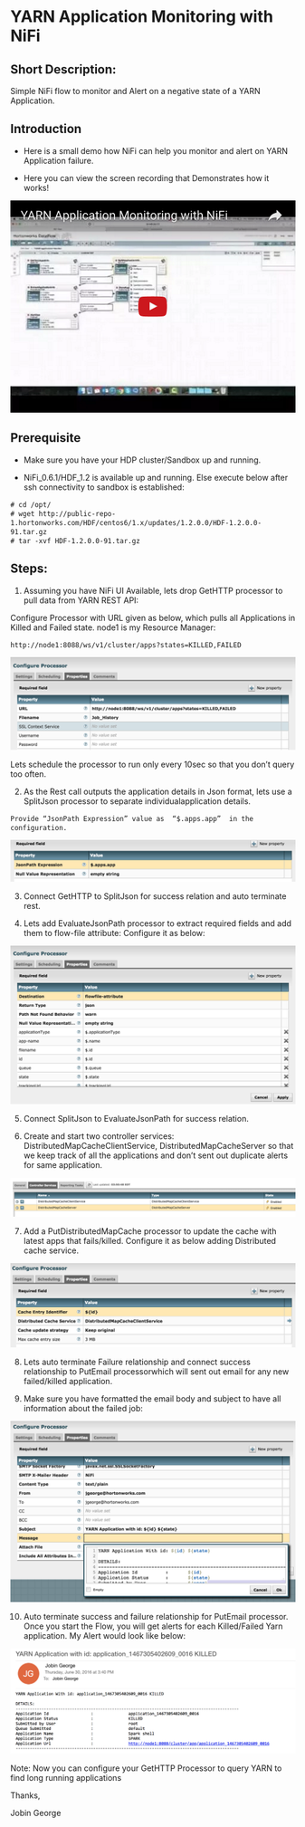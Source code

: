 # YARN Application Monitoring with NiFi

## Short Description:

Simple NiFi flow to monitor and Alert on a negative state of a YARN Application.


## Introduction
- Here is a small demo how NiFi can help you monitor and alert on YARN Application failure.

- Here you can view the screen recording that Demonstrates how it works!


[![YARN Application Monitoring with NiFi](https://github.com/jobinthompu/YARN-Application-Monitoring-with-NiFi/blob/master/Resources/images/YARN-Application-Monitoring-with-NiFi.jpg)](https://youtu.be/Ez9NPIS0XS8 "YARN Application Monitoring with NiFi - Click to Watch!")


## Prerequisite

- Make sure you have your HDP cluster/Sandbox up and running.

- NiFi_0.6.1/HDF_1.2 is available up and running. Else execute below after ssh connectivity to sandbox is established:
```
# cd /opt/
# wget http://public-repo-1.hortonworks.com/HDF/centos6/1.x/updates/1.2.0.0/HDF-1.2.0.0-91.tar.gz
# tar -xvf HDF-1.2.0.0-91.tar.gz
```
## Steps:

1) Assuming you have NiFi UI Available, lets drop GetHTTP processor to pull data from YARN REST API:

Configure Processor with URL given as below, which pulls all Applications in Killed and Failed state. node1 is my Resource Manager:

```
http://node1:8088/ws/v1/cluster/apps?states=KILLED,FAILED
```

![alt tag](https://github.com/jobinthompu/YARN-Application-Monitoring-with-NiFi/blob/master/Resources/images/1.GetHTTP-processor.jpg)

Lets schedule the processor to run only every 10sec so that you don’t query too often.

2) As the Rest call outputs the application details in Json format, lets use a SplitJson processor to separate individualapplication details.
 
```
Provide “JsonPath Expression” value as  “$.apps.app”  in the configuration.
```

![alt tag](https://github.com/jobinthompu/YARN-Application-Monitoring-with-NiFi/blob/master/Resources/images/2.SplitJson.jpg)
 
3) Connect GetHTTP to SplitJson for success relation and auto terminate rest.

4) Lets add EvaluateJsonPath processor to extract required fields and add them to flow-file attribute: Configure it as below:

![alt tag](https://github.com/jobinthompu/YARN-Application-Monitoring-with-NiFi/blob/master/Resources/images/3.EvaluateJsonPath.jpg)

5) Connect SplitJson to EvaluateJsonPath for success relation.

6) Create and start two controller services: DistributedMapCacheClientService, DistributedMapCacheServer so that we keep track of all the applications and don’t sent out duplicate alerts for same application.

![alt tag](https://github.com/jobinthompu/YARN-Application-Monitoring-with-NiFi/blob/master/Resources/images/4.DistributedMapCacheClientService.jpg)

7) Add a PutDistributedMapCache processor to update the cache with latest apps that fails/killed. Configure it as below adding Distributed cache service.

![alt tag](https://github.com/jobinthompu/YARN-Application-Monitoring-with-NiFi/blob/master/Resources/images/5.PutDistributedMapCache.jpg)

8) Lets auto terminate Failure relationship and connect success relationship to PutEmail processorwhich will sent out email for any new failed/killed application.

9) Make sure you have formatted the email body and subject to have all information about the failed job:

![alt tag](https://github.com/jobinthompu/YARN-Application-Monitoring-with-NiFi/blob/master/Resources/images/6.PutEmail.jpg)

10) Auto terminate success and failure relationship for PutEmail processor. Once you start the Flow, you will get alerts for each Killed/Failed Yarn application. My Alert would look like below:

![alt tag](https://github.com/jobinthompu/YARN-Application-Monitoring-with-NiFi/blob/master/Resources/images/7.Email.jpg)

Note: Now you can configure your GetHTTP Processor to query YARN to find long running applications

Thanks,

Jobin George

